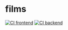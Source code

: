 # films
[![CI frontend](https://github.com/LuisM000/films/actions/workflows/frontend.yml/badge.svg)](https://github.com/LuisM000/films/actions/workflows/frontend.yml)
[![CI backend](https://github.com/LuisM000/films/actions/workflows/backend.yml/badge.svg)](https://github.com/LuisM000/films/actions/workflows/backend.yml)